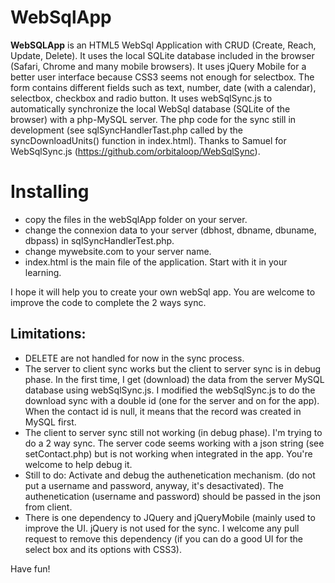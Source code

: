 WebSqlApp 
=====================
**WebSQLApp** is an HTML5 WebSql Application with CRUD (Create, Reach, Update, Delete). It uses the local SQLite database included in the browser (Safari, Chrome and many mobile browsers). It uses jQuery Mobile for a better user interface because CSS3 seems not enough for selectbox. The form contains different fields such as text, number, date (with a calendar), selectbox, checkbox and radio button. It uses webSqlSync.js to automatically synchronize the local WebSql database (SQLite of the browser) with a php-MySQL server. The php code for the sync still in development (see sqlSyncHandlerTast.php called by the syncDownloadUnits() function in index.html). Thanks to Samuel for WebSqlSync.js (https://github.com/orbitaloop/WebSqlSync).

Installing
==========

- copy the files in the webSqlApp folder on your server.  
- change the connexion data to your server (dbhost, dbname, dbuname, dbpass) in sqlSyncHandlerTest.php.
- change mywebsite.com to your server name.
- index.html is the main file of the application. Start with it in your learning.
 
I hope it will help you to create your own webSql app. You are welcome to improve the code to complete the 2 ways sync.

## Limitations:

 - DELETE are not handled for now in the sync process.
 - The server to client sync works but the client to server sync is in debug phase. In the first time, I get (download) the data from the server MySQL database using webSqlSync.js. I modified the webSqlSync.js to do the download sync with a double id (one for the server and on for the app). When the contact id is null, it means that the record was created in MySQL first.
 - The client to server sync still not working (in debug phase). I'm trying to do a 2 way sync. The server code seems working with a json string (see setContact.php) but is not working when integrated in the app. You're welcome to help debug it.
 - Still to do: Activate and debug the authenetication mechanism. (do not put a username and password, anyway, it's desactivated). The authenetication (username and password) should be passed in the json from client. 
 - There is one dependency to JQuery and jQueryMobile (mainly used to improve the UI. jQuery is not used for the sync. I welcome any pull request to remove this dependency (if you can do a good UI for the select box and its options with CSS3).
 
Have fun!
 
